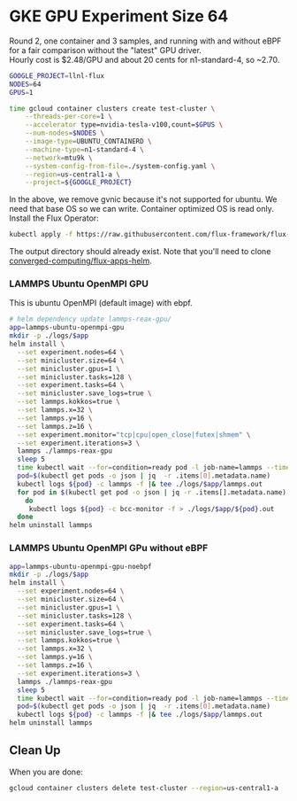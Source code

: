 # GKE GPU Experiment Size 64

Round 2, one container and 3 samples, and running with and without eBPF for a fair comparison without the "latest" GPU driver.  
Hourly cost is $2.48/GPU and about 20 cents for n1-standard-4, so ~2.70.


```bash
GOOGLE_PROJECT=llnl-flux
NODES=64
GPUS=1

time gcloud container clusters create test-cluster \
    --threads-per-core=1 \
    --accelerator type=nvidia-tesla-v100,count=$GPUS \
    --num-nodes=$NODES \
    --image-type=UBUNTU_CONTAINERD \
    --machine-type=n1-standard-4 \
    --network=mtu9k \
    --system-config-from-file=./system-config.yaml \
    --region=us-central1-a \
    --project=${GOOGLE_PROJECT}
```

In the above, we remove gvnic because it's not supported for ubuntu. We need that base OS so we can write. Container optimized OS is read only. Install the Flux Operator:

```bash
kubectl apply -f https://raw.githubusercontent.com/flux-framework/flux-operator/refs/heads/main/examples/dist/flux-operator.yaml
```

The output directory should already exist.
Note that you'll need to clone [converged-computing/flux-apps-helm](https://github.com/converged-computing/flux-apps-helm).

### LAMMPS Ubuntu OpenMPI GPU

This is ubuntu OpenMPI (default image) with ebpf.

```bash
# helm dependency update lammps-reax-gpu/
app=lammps-ubuntu-openmpi-gpu
mkdir -p ./logs/$app
helm install \
  --set experiment.nodes=64 \
  --set minicluster.size=64 \
  --set minicluster.gpus=1 \
  --set minicluster.tasks=128 \
  --set experiment.tasks=64 \
  --set minicluster.save_logs=true \
  --set lammps.kokkos=true \
  --set lammps.x=32 \
  --set lammps.y=16 \
  --set lammps.z=16 \
  --set experiment.monitor="tcp|cpu|open_close|futex|shmem" \
  --set experiment.iterations=3 \
  lammps ./lammps-reax-gpu
  sleep 5
  time kubectl wait --for=condition=ready pod -l job-name=lammps --timeout=600s
  pod=$(kubectl get pods -o json | jq  -r .items[0].metadata.name)
  kubectl logs ${pod} -c lammps -f |& tee ./logs/$app/lammps.out
  for pod in $(kubectl get pod -o json | jq -r .items[].metadata.name)
    do
     kubectl logs ${pod} -c bcc-monitor -f > ./logs/$app/${pod}.out    
  done
helm uninstall lammps
```


### LAMMPS Ubuntu OpenMPI GPu without eBPF

```bash
app=lammps-ubuntu-openmpi-gpu-noebpf
mkdir -p ./logs/$app
helm install \
  --set experiment.nodes=64 \
  --set minicluster.size=64 \
  --set minicluster.gpus=1 \
  --set minicluster.tasks=128 \
  --set experiment.tasks=64 \
  --set minicluster.save_logs=true \
  --set lammps.kokkos=true \
  --set lammps.x=32 \
  --set lammps.y=16 \
  --set lammps.z=16 \
  --set experiment.iterations=3 \
  lammps ./lammps-reax-gpu
  sleep 5
  time kubectl wait --for=condition=ready pod -l job-name=lammps --timeout=600s
  pod=$(kubectl get pods -o json | jq  -r .items[0].metadata.name)
  kubectl logs ${pod} -c lammps -f |& tee ./logs/$app/lammps.out
helm uninstall lammps
```

## Clean Up

When you are done:

```bash
gcloud container clusters delete test-cluster --region=us-central1-a
```
